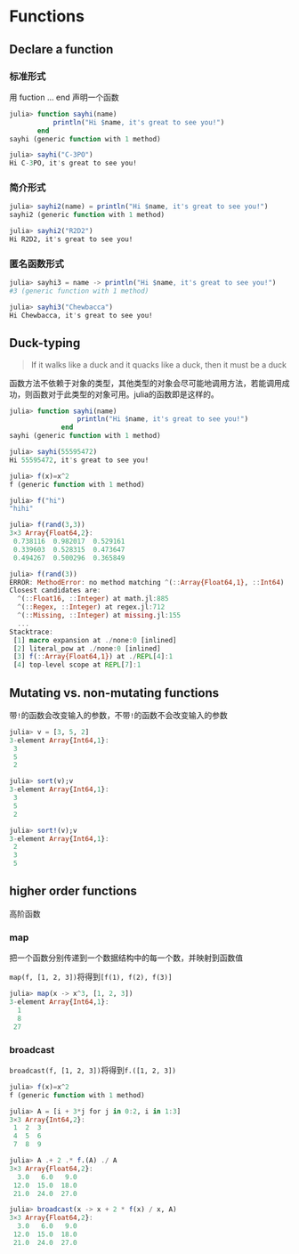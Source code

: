 # Functions

## Declare a function

### 标准形式

用 fuction … end 声明一个函数

```julia
julia> function sayhi(name)
           println("Hi $name, it's great to see you!")
       end
sayhi (generic function with 1 method)

julia> sayhi("C-3PO")
Hi C-3PO, it's great to see you!
```

### 简介形式

```julia
julia> sayhi2(name) = println("Hi $name, it's great to see you!")
sayhi2 (generic function with 1 method)

julia> sayhi2("R2D2")
Hi R2D2, it's great to see you!
```

### 匿名函数形式

```julia
julia> sayhi3 = name -> println("Hi $name, it's great to see you!")
#3 (generic function with 1 method)

julia> sayhi3("Chewbacca")
Hi Chewbacca, it's great to see you!
```

## Duck-typing

> If it walks like a duck and it quacks like a duck, then it must be a duck

函数方法不依赖于对象的类型，其他类型的对象会尽可能地调用方法，若能调用成功，则函数对于此类型的对象可用。julia的函数即是这样的。

```julia
julia> function sayhi(name)
                 println("Hi $name, it's great to see you!")
             end
sayhi (generic function with 1 method)

julia> sayhi(55595472)
Hi 55595472, it's great to see you!
```

```julia
julia> f(x)=x^2
f (generic function with 1 method)

julia> f("hi")
"hihi"

julia> f(rand(3,3))
3×3 Array{Float64,2}:
 0.738116  0.982017  0.529161
 0.339603  0.528315  0.473647
 0.494267  0.500296  0.365849

julia> f(rand(3))
ERROR: MethodError: no method matching ^(::Array{Float64,1}, ::Int64)
Closest candidates are:
  ^(::Float16, ::Integer) at math.jl:885
  ^(::Regex, ::Integer) at regex.jl:712
  ^(::Missing, ::Integer) at missing.jl:155
  ...
Stacktrace:
 [1] macro expansion at ./none:0 [inlined]
 [2] literal_pow at ./none:0 [inlined]
 [3] f(::Array{Float64,1}) at ./REPL[4]:1
 [4] top-level scope at REPL[7]:1
```

## Mutating vs. non-mutating functions

带`!`的函数会改变输入的参数，不带`!`的函数不会改变输入的参数

```julia
julia> v = [3, 5, 2]
3-element Array{Int64,1}:
 3
 5
 2

julia> sort(v);v
3-element Array{Int64,1}:
 3
 5
 2

julia> sort!(v);v
3-element Array{Int64,1}:
 2
 3
 5
```

## higher order functions

高阶函数

### map

把一个函数分别传递到一个数据结构中的每一个数，并映射到函数值

`map(f, [1, 2, 3])`将得到`[f(1), f(2), f(3)]`

```julia
julia> map(x -> x^3, [1, 2, 3])
3-element Array{Int64,1}:
  1
  8
 27
```

### broadcast

`broadcast(f, [1, 2, 3])`将得到`f.([1, 2, 3])`

```julia
julia> f(x)=x^2
f (generic function with 1 method)

julia> A = [i + 3*j for j in 0:2, i in 1:3]
3×3 Array{Int64,2}:
 1  2  3
 4  5  6
 7  8  9

julia> A .+ 2 .* f.(A) ./ A
3×3 Array{Float64,2}:
  3.0   6.0   9.0
 12.0  15.0  18.0
 21.0  24.0  27.0

julia> broadcast(x -> x + 2 * f(x) / x, A)
3×3 Array{Float64,2}:
  3.0   6.0   9.0
 12.0  15.0  18.0
 21.0  24.0  27.0
```



